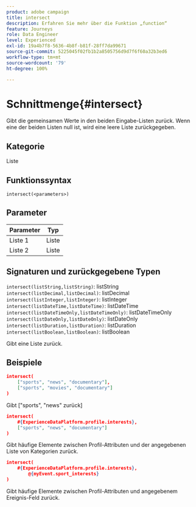 ```yaml
---
product: adobe campaign
title: intersect
description: Erfahren Sie mehr über die Funktion „function“
feature: Journeys
role: Data Engineer
level: Experienced
exl-id: 19a4b7f8-5636-4b8f-b81f-28ff7da99671
source-git-commit: 5225045f02fb1b2a8505756d9d7f6f60a32b3ed6
workflow-type: tm+mt
source-wordcount: '79'
ht-degree: 100%

---
```


# Schnittmenge{#intersect}

Gibt die gemeinsamen Werte in den beiden Eingabe-Listen zurück. Wenn eine der beiden Listen null ist, wird eine leere Liste zurückgegeben.

## Kategorie

Liste

## Funktionssyntax

`intersect(<parameters>)`

## Parameter

| Parameter | Typ |
|-----------|------------------|
| Liste 1 | Liste |
| Liste 2 | Liste  |

## Signaturen und zurückgegebene Typen

`intersect(listString,listString)`: listString
`intersect(listDecimal,listDecimal)`: listDecimal
`intersect(listInteger,listInteger)`: listInteger
`intersect(listDateTime,listDateTime)`: listDateTime
`intersect(listDateTimeOnly,listDateTimeOnly)`: listDateTimeOnly
`intersect(listDateOnly,listDateOnly)`: listDateOnly
`intersect(listDuration,listDuration)`: listDuration
`intersect(listBoolean,listBoolean)`: listBoolean

Gibt eine Liste zurück.

## Beispiele

```json
intersect(
    ["sports", "news", "documentary"],
    ["sports", "movies", "documentary"]
)
```

Gibt [&quot;sports&quot;, &quot;news&quot; zurück]

```json
intersect(
    #{ExperienceDataPlatform.profile.interests},
    ["sports", "news", "documentary"]
)
```

Gibt häufige Elemente zwischen Profil-Attributen und der angegebenen Liste von Kategorien zurück.

```json
intersect(
    #{ExperienceDataPlatform.profile.interests},
        @{myEvent.sport_interests}
)
```

Gibt häufige Elemente zwischen Profil-Attributen und angegebenem Ereignis-Feld zurück.
